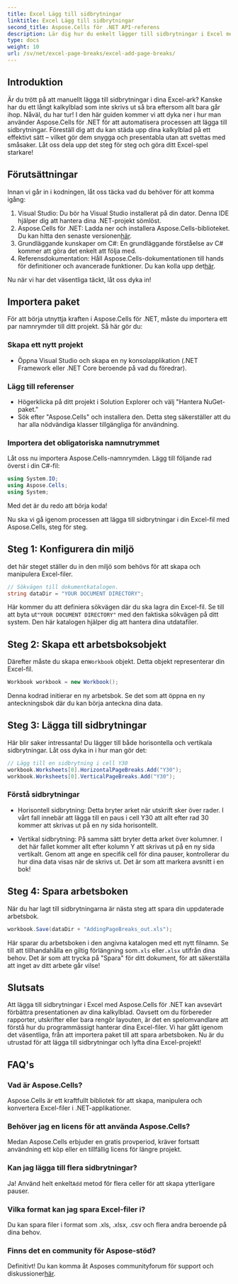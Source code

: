 ```yaml
---
title: Excel Lägg till sidbrytningar
linktitle: Excel Lägg till sidbrytningar
second_title: Aspose.Cells för .NET API-referens
description: Lär dig hur du enkelt lägger till sidbrytningar i Excel med Aspose.Cells för .NET i den här steg-för-steg-guiden. Effektivisera dina kalkylblad.
type: docs
weight: 10
url: /sv/net/excel-page-breaks/excel-add-page-breaks/
---
```

## Introduktion

Är du trött på att manuellt lägga till sidbrytningar i dina Excel-ark? Kanske har du ett långt kalkylblad som inte skrivs ut så bra eftersom allt bara går ihop. Nåväl, du har tur! I den här guiden kommer vi att dyka ner i hur man använder Aspose.Cells för .NET för att automatisera processen att lägga till sidbrytningar. Föreställ dig att du kan städa upp dina kalkylblad på ett effektivt sätt – vilket gör dem snygga och presentabla utan att svettas med småsaker. Låt oss dela upp det steg för steg och göra ditt Excel-spel starkare!

## Förutsättningar

Innan vi går in i kodningen, låt oss täcka vad du behöver för att komma igång:

1. Visual Studio: Du bör ha Visual Studio installerat på din dator. Denna IDE hjälper dig att hantera dina .NET-projekt sömlöst.
2.  Aspose.Cells för .NET: Ladda ner och installera Aspose.Cells-biblioteket. Du kan hitta den senaste versionen[här](https://releases.aspose.com/cells/net/).
3. Grundläggande kunskaper om C#: En grundläggande förståelse av C# kommer att göra det enkelt att följa med.
4. Referensdokumentation: Håll Aspose.Cells-dokumentationen till hands för definitioner och avancerade funktioner. Du kan kolla upp det[här](https://reference.aspose.com/cells/net/).

Nu när vi har det väsentliga täckt, låt oss dyka in!

## Importera paket

För att börja utnyttja kraften i Aspose.Cells för .NET, måste du importera ett par namnrymder till ditt projekt. Så här gör du:

### Skapa ett nytt projekt

- Öppna Visual Studio och skapa en ny konsolapplikation (.NET Framework eller .NET Core beroende på vad du föredrar).

### Lägg till referenser

- Högerklicka på ditt projekt i Solution Explorer och välj "Hantera NuGet-paket."
- Sök efter "Aspose.Cells" och installera den. Detta steg säkerställer att du har alla nödvändiga klasser tillgängliga för användning.

### Importera det obligatoriska namnutrymmet

Låt oss nu importera Aspose.Cells-namnrymden. Lägg till följande rad överst i din C#-fil:

```csharp
using System.IO;
using Aspose.Cells;
using System;
```

Med det är du redo att börja koda!

Nu ska vi gå igenom processen att lägga till sidbrytningar i din Excel-fil med Aspose.Cells, steg för steg.

## Steg 1: Konfigurera din miljö

det här steget ställer du in den miljö som behövs för att skapa och manipulera Excel-filer.

```csharp
// Sökvägen till dokumentkatalogen.
string dataDir = "YOUR DOCUMENT DIRECTORY";
```
 Här kommer du att definiera sökvägen där du ska lagra din Excel-fil. Se till att byta ut`"YOUR DOCUMENT DIRECTORY"` med den faktiska sökvägen på ditt system. Den här katalogen hjälper dig att hantera dina utdatafiler.

## Steg 2: Skapa ett arbetsboksobjekt

 Därefter måste du skapa en`Workbook` objekt. Detta objekt representerar din Excel-fil.

```csharp
Workbook workbook = new Workbook();
```
Denna kodrad initierar en ny arbetsbok. Se det som att öppna en ny anteckningsbok där du kan börja anteckna dina data.

## Steg 3: Lägga till sidbrytningar

Här blir saker intressanta! Du lägger till både horisontella och vertikala sidbrytningar. Låt oss dyka in i hur man gör det:

```csharp
// Lägg till en sidbrytning i cell Y30
workbook.Worksheets[0].HorizontalPageBreaks.Add("Y30");
workbook.Worksheets[0].VerticalPageBreaks.Add("Y30");
```

### Förstå sidbrytningar

- Horisontell sidbrytning: Detta bryter arket när utskrift sker över rader. I vårt fall innebär att lägga till en paus i cell Y30 att allt efter rad 30 kommer att skrivas ut på en ny sida horisontellt.
  
- Vertikal sidbrytning: På samma sätt bryter detta arket över kolumner. I det här fallet kommer allt efter kolumn Y att skrivas ut på en ny sida vertikalt.
Genom att ange en specifik cell för dina pauser, kontrollerar du hur dina data visas när de skrivs ut. Det är som att markera avsnitt i en bok!

## Steg 4: Spara arbetsboken

När du har lagt till sidbrytningarna är nästa steg att spara din uppdaterade arbetsbok.

```csharp
workbook.Save(dataDir + "AddingPageBreaks_out.xls");
```
 Här sparar du arbetsboken i den angivna katalogen med ett nytt filnamn. Se till att tillhandahålla en giltig förlängning som`.xls` eller`.xlsx` utifrån dina behov. Det är som att trycka på "Spara" för ditt dokument, för att säkerställa att inget av ditt arbete går vilse!

## Slutsats

Att lägga till sidbrytningar i Excel med Aspose.Cells för .NET kan avsevärt förbättra presentationen av dina kalkylblad. Oavsett om du förbereder rapporter, utskrifter eller bara rengör layouten, är det en spelomvandlare att förstå hur du programmässigt hanterar dina Excel-filer. Vi har gått igenom det väsentliga, från att importera paket till att spara arbetsboken. Nu är du utrustad för att lägga till sidbrytningar och lyfta dina Excel-projekt!

## FAQ's

### Vad är Aspose.Cells?

Aspose.Cells är ett kraftfullt bibliotek för att skapa, manipulera och konvertera Excel-filer i .NET-applikationer.

### Behöver jag en licens för att använda Aspose.Cells?

Medan Aspose.Cells erbjuder en gratis provperiod, kräver fortsatt användning ett köp eller en tillfällig licens för längre projekt.

### Kan jag lägga till flera sidbrytningar?

 Ja! Använd helt enkelt`Add` metod för flera celler för att skapa ytterligare pauser.

### Vilka format kan jag spara Excel-filer i?

Du kan spara filer i format som .xls, .xlsx, .csv och flera andra beroende på dina behov.

### Finns det en community för Aspose-stöd?

Definitivt! Du kan komma åt Asposes communityforum för support och diskussioner[här](https://forum.aspose.com/c/cells/9).